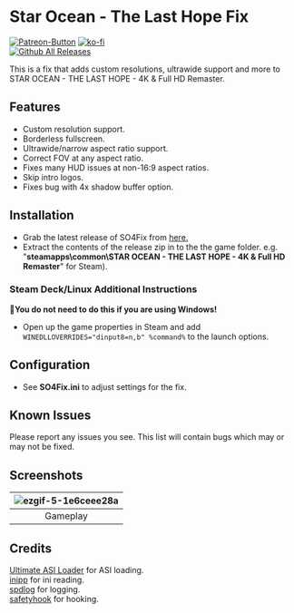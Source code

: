 ﻿# Star Ocean - The Last Hope Fix
[![Patreon-Button](https://github.com/Lyall/SO4Fix/assets/695941/13b472d0-d1eb-4522-b57b-d9669b41e379)](https://www.patreon.com/Wintermance) [![ko-fi](https://ko-fi.com/img/githubbutton_sm.svg)](https://ko-fi.com/W7W01UAI9)<br />
[![Github All Releases](https://img.shields.io/github/downloads/Lyall/SO4Fix/total.svg)](https://github.com/Lyall/SO4Fix/releases)

This is a fix that adds custom resolutions, ultrawide support and more to STAR OCEAN - THE LAST HOPE - 4K & Full HD Remaster.

## Features
- Custom resolution support.
- Borderless fullscreen.
- Ultrawide/narrow aspect ratio support.
- Correct FOV at any aspect ratio.
- Fixes many HUD issues at non-16:9 aspect ratios.
- Skip intro logos.
- Fixes bug with 4x shadow buffer option.

## Installation
- Grab the latest release of SO4Fix from [here.](https://github.com/Lyall/SO4Fix/releases)
- Extract the contents of the release zip in to the the game folder. e.g. "**steamapps\common\STAR OCEAN - THE LAST HOPE - 4K & Full HD Remaster**" for Steam).

### Steam Deck/Linux Additional Instructions
🚩**You do not need to do this if you are using Windows!**
- Open up the game properties in Steam and add `WINEDLLOVERRIDES="dinput8=n,b" %command%` to the launch options.

## Configuration
- See **SO4Fix.ini** to adjust settings for the fix.

## Known Issues
Please report any issues you see.
This list will contain bugs which may or may not be fixed.

## Screenshots

| ![ezgif-5-1e6ceee28a](https://github.com/Lyall/SO4Fix/assets/695941/56a657c2-8e19-40aa-b873-78ce1c5e3112) |
|:--:|
| Gameplay |

## Credits
[Ultimate ASI Loader](https://github.com/ThirteenAG/Ultimate-ASI-Loader) for ASI loading. <br />
[inipp](https://github.com/mcmtroffaes/inipp) for ini reading. <br />
[spdlog](https://github.com/gabime/spdlog) for logging. <br />
[safetyhook](https://github.com/cursey/safetyhook) for hooking.
